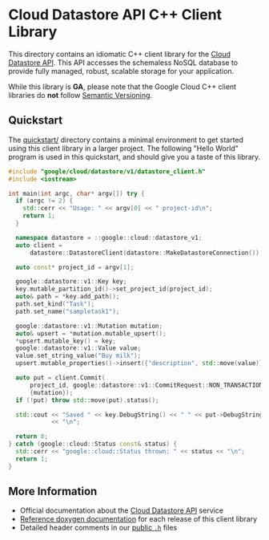 # Cloud Datastore API C++ Client Library

This directory contains an idiomatic C++ client library for the
[Cloud Datastore API][cloud-service-docs]. This API accesses the schemaless
NoSQL database to provide fully managed, robust, scalable storage for your
application.

While this library is **GA**, please note that the Google Cloud C++ client
libraries do **not** follow [Semantic Versioning](https://semver.org/).

## Quickstart

The [quickstart/](quickstart/README.md) directory contains a minimal environment
to get started using this client library in a larger project. The following
"Hello World" program is used in this quickstart, and should give you a taste of
this library.

<!-- inject-quickstart-start -->

```cc
#include "google/cloud/datastore/v1/datastore_client.h"
#include <iostream>

int main(int argc, char* argv[]) try {
  if (argc != 2) {
    std::cerr << "Usage: " << argv[0] << " project-id\n";
    return 1;
  }

  namespace datastore = ::google::cloud::datastore_v1;
  auto client =
      datastore::DatastoreClient(datastore::MakeDatastoreConnection());

  auto const* project_id = argv[1];

  google::datastore::v1::Key key;
  key.mutable_partition_id()->set_project_id(project_id);
  auto& path = *key.add_path();
  path.set_kind("Task");
  path.set_name("sampletask1");

  google::datastore::v1::Mutation mutation;
  auto& upsert = *mutation.mutable_upsert();
  *upsert.mutable_key() = key;
  google::datastore::v1::Value value;
  value.set_string_value("Buy milk");
  upsert.mutable_properties()->insert({"description", std::move(value)});

  auto put = client.Commit(
      project_id, google::datastore::v1::CommitRequest::NON_TRANSACTIONAL,
      {mutation});
  if (!put) throw std::move(put).status();

  std::cout << "Saved " << key.DebugString() << " " << put->DebugString()
            << "\n";

  return 0;
} catch (google::cloud::Status const& status) {
  std::cerr << "google::cloud::Status thrown: " << status << "\n";
  return 1;
}
```

<!-- inject-quickstart-end -->

## More Information

- Official documentation about the [Cloud Datastore API][cloud-service-docs]
  service
- [Reference doxygen documentation][doxygen-link] for each release of this
  client library
- Detailed header comments in our [public `.h`][source-link] files

[cloud-service-docs]: https://cloud.google.com/datastore
[doxygen-link]: https://cloud.google.com/cpp/docs/reference/datastore/latest/
[source-link]: https://github.com/googleapis/google-cloud-cpp/tree/main/google/cloud/datastore
